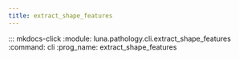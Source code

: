 ```yaml
---
title: extract_shape_features
---
```

::: mkdocs-click
    :module: luna.pathology.cli.extract_shape_features
    :command: cli
    :prog_name: extract_shape_features

